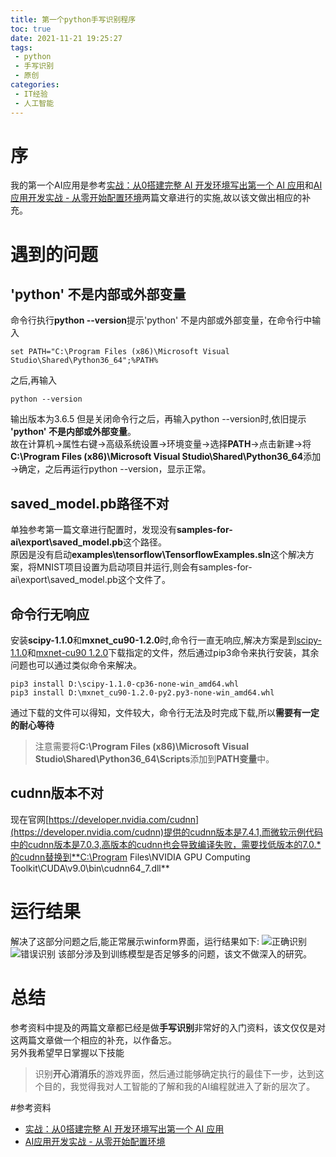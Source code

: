 ```yaml
---
title: 第一个python手写识别程序
toc: true
date: 2021-11-21 19:25:27
tags:
 - python
 - 手写识别
 - 原创
categories:
 - IT经验
 - 人工智能
---
```

# 序

我的第一个AI应用是参考[实战：从0搭建完整 AI 开发环境写出第一个 AI 应用](https://cloud.tencent.com/developer/article/1348205)和[AI应用开发实战 - 从零开始配置环境](http://www.cnblogs.com/ms-uap/p/9123033.html)两篇文章进行的实施,故以该文做出相应的补充。

# 遇到的问题

## 'python' 不是内部或外部变量
命令行执行**python --version**提示'python' 不是内部或外部变量，在命令行中输入
```
set PATH="C:\Program Files (x86)\Microsoft Visual Studio\Shared\Python36_64";%PATH%
```
之后,再输入
```
python --version
```
输出版本为3.6.5
但是关闭命令行之后，再输入python --version时,依旧提示 **'python' 不是内部或外部变量**。  
故在计算机→属性右键→高级系统设置→环境变量→选择**PATH**→点击新建→将**C:\Program Files (x86)\Microsoft Visual Studio\Shared\Python36_64**添加→确定，之后再运行python --version，显示正常。

## saved_model.pb路径不对
单独参考第一篇文章进行配置时，发现没有**samples-for-ai\export\saved_model.pb**这个路径。  
原因是没有启动**examples\tensorflow\TensorflowExamples.sln**这个解决方案，将MNIST项目设置为启动项目并运行,则会有samples-for-ai\export\saved_model.pb这个文件了。

## 命令行无响应

安装**scipy-1.1.0**和**mxnet_cu90-1.2.0**时,命令行一直无响应,解决方案是到[scipy-1.1.0](https://pypi.org/project/scipy/1.1.0/)和[mxnet-cu90 1.2.0](https://pypi.org/project/mxnet-cu90/1.2.0/)下载指定的文件，然后通过pip3命令来执行安装，其余问题也可以通过类似命令来解决。

```
pip3 install D:\scipy-1.1.0-cp36-none-win_amd64.whl
pip3 install D:\mxnet_cu90-1.2.0-py2.py3-none-win_amd64.whl
```
通过下载的文件可以得知，文件较大，命令行无法及时完成下载,所以**需要有一定的耐心等待**
>注意需要将**C:\Program Files (x86)\Microsoft Visual Studio\Shared\Python36_64\Scripts**添加到**PATH变量**中。

## cudnn版本不对

现在官网[https://developer.nvidia.com/cudnn](https://developer.nvidia.com/cudnn)提供的cudnn版本是7.4.1,而微软示例代码中的cudnn版本是7.0.3,高版本的cudnn也会导致编译失败，需要找低版本的7.0.*的cudnn替换到**C:\Program Files\NVIDIA GPU Computing Toolkit\CUDA\v9.0\bin\cudnn64_7.dll**  

# 运行结果
解决了这部分问题之后,能正常展示winform界面，运行结果如下:
![正确识别](正确.png)
![错误识别](错误.png)
该部分涉及到训练模型是否足够多的问题，该文不做深入的研究。

# 总结

参考资料中提及的两篇文章都已经是做**手写识别**非常好的入门资料，该文仅仅是对这两篇文章做一个相应的补充，以作备忘。  
另外我希望早日掌握以下技能
>识别**开心消消乐**的游戏界面，然后通过能够确定执行的最佳下一步，达到这个目的，我觉得我对人工智能的了解和我的AI编程就进入了新的层次了。

#参考资料
* [实战：从0搭建完整 AI 开发环境写出第一个 AI 应用](https://cloud.tencent.com/developer/article/1348205)
* [AI应用开发实战 - 从零开始配置环境](http://www.cnblogs.com/ms-uap/p/9123033.html)
